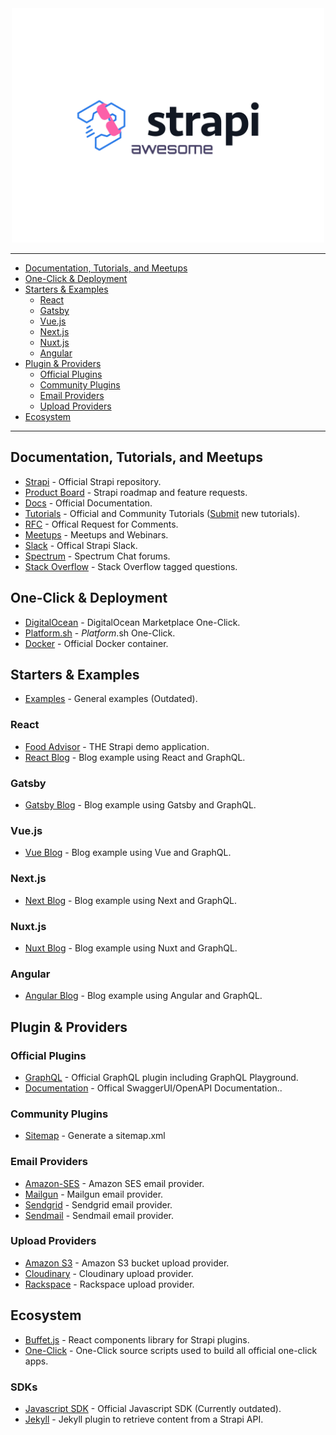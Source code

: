 <div align="center">
  <div>
    <img width="500" height="375" src="media/awesome-strapi-logo.png" alt="Awesome Strapi">
  </div>
</div>

---

<!-- vscode-markdown-toc -->

- [Documentation, Tutorials, and Meetups](#documentation,-tutorials,-and-meetups)
- [One-Click & Deployment](#one-click-&-deployment)
- [Starters & Examples](#starters-&-examples)
  - [React](#react)
  - [Gatsby](#gatsby)
  - [Vue.js](#vue.js)
  - [Next.js](#next.js)
  - [Nuxt.js](#nuxt.js)
  - [Angular](#angular)
- [Plugin & Providers](#plugin-&-providers)
  - [Official Plugins](#official-plugins)
  - [Community Plugins](#community-plugins)
  - [Email Providers](#email-providers)
  - [Upload Providers](#upload-providers)
- [Ecosystem](#ecosystem)

<!-- vscode-markdown-toc-config
	numbering=false
	autoSave=true
	/vscode-markdown-toc-config -->
<!-- /vscode-markdown-toc -->

---

## <a name='documentation,-tutorials,-and-meetups'></a>Documentation, Tutorials, and Meetups

- [Strapi](https://github.com/strapi/strapi) - Official Strapi repository.
- [Product Board](https://portal.productboard.com/strapi/) - Strapi roadmap and feature requests.
- [Docs](https://strapi.io/documentation/3.0.0-beta.x/getting-started/introduction.html) - Official Documentation.
- [Tutorials](https://strapi.io/tutorials) - Official and Community Tutorials ([Submit](https://github.com/strapi/strapi-tutorials) new tutorials).
- [RFC](https://github.com/strapi/rfcs) - Offical Request for Comments.
- [Meetups](https://github.com/strapi/strapi-meetups) - Meetups and Webinars.
- [Slack](http://slack.strapi.io/) - Offical Strapi Slack.
- [Spectrum](https://spectrum.chat/strapi) - Spectrum Chat forums.
- [Stack Overflow](https://stackoverflow.com/questions/tagged/strapi) - Stack Overflow tagged questions.

## <a name='one-click-&-deployment'></a>One-Click & Deployment

- [DigitalOcean](https://marketplace.digitalocean.com/apps/strapi) - DigitalOcean Marketplace One-Click.
- [Platform.sh](https://console.platform.sh/projects/create-project?template=https://raw.githubusercontent.com/platformsh/template-builder/master/templates/strapi/.platform.template.yaml&utm_content=strapi&utm_source=github&utm_medium=button&utm_campaign=deploy_on_platform) - _Platform_.sh One-Click.
- [Docker](https://github.com/strapi/strapi-docker) - Official Docker container.

## <a name='starters-&-examples'></a>Starters & Examples

- [Examples](https://github.com/strapi/strapi-examples) - General examples (Outdated).

### <a name='react'></a>React

- [Food Advisor](https://github.com/strapi/foodadvisor) - THE Strapi demo application.
- [React Blog](https://github.com/strapi/strapi-starter-react-blog) - Blog example using React and GraphQL.

### <a name='gatsby'></a>Gatsby

- [Gatsby Blog](https://github.com/strapi/strapi-starter-gatsby-blog) - Blog example using Gatsby and GraphQL.

### <a name='vue.js'></a>Vue.js

- [Vue Blog](https://github.com/strapi/strapi-starter-vue-blog) - Blog example using Vue and GraphQL.

### <a name='next.js'></a>Next.js

- [Next Blog](https://github.com/strapi/strapi-starter-next-blog) - Blog example using Next and GraphQL.

### <a name='nuxt.js'></a>Nuxt.js

- [Nuxt Blog](https://github.com/strapi/strapi-starter-nuxt-blog) - Blog example using Nuxt and GraphQL.

### <a name='angular'></a>Angular

- [Angular Blog](https://github.com/strapi/strapi-starter-angular-blog) - Blog example using Angular and GraphQL.

## <a name='plugin-&-providers'></a>Plugin & Providers

### <a name='official-plugins'></a>Official Plugins

- [GraphQL](https://github.com/strapi/strapi/tree/master/packages/strapi-plugin-graphql) - Official GraphQL plugin including GraphQL Playground.
- [Documentation](https://github.com/strapi/strapi/tree/master/packages/strapi-plugin-documentation) - Offical SwaggerUI/OpenAPI Documentation..

### <a name='community-plugins'></a>Community Plugins

- [Sitemap](https://github.com/boazpoolman/strapi-plugin-sitemap) - Generate a sitemap.xml

### <a name='email-providers'></a>Email Providers

- [Amazon-SES](https://github.com/strapi/strapi/tree/master/packages/strapi-provider-email-amazon-ses) - Amazon SES email provider.
- [Mailgun](https://github.com/strapi/strapi/tree/master/packages/strapi-provider-email-mailgun) - Mailgun email provider.
- [Sendgrid](https://github.com/strapi/strapi/tree/master/packages/strapi-provider-email-sendgrid) - Sendgrid email provider.
- [Sendmail](https://github.com/strapi/strapi/tree/master/packages/strapi-provider-email-sendmail) - Sendmail email provider.

### <a name='upload-providers'></a>Upload Providers

- [Amazon S3](https://github.com/strapi/strapi/tree/master/packages/strapi-provider-upload-aws-s3) - Amazon S3 bucket upload provider.
- [Cloudinary](https://github.com/strapi/strapi/tree/master/packages/strapi-provider-upload-cloudinary) - Cloudinary upload provider.
- [Rackspace](https://github.com/strapi/strapi/tree/master/packages/strapi-provider-upload-rackspace) - Rackspace upload provider.

## <a name='ecosystem'></a>Ecosystem

- [Buffet.js](https://github.com/strapi/buffet) - React components library for Strapi plugins.
- [One-Click](https://github.com/strapi/one-click-deploy) - One-Click source scripts used to build all official one-click apps.

### SDKs

- [Javascript SDK](https://github.com/strapi/strapi-sdk-javascript) - Official Javascript SDK (Currently outdated).
- [Jekyll](https://github.com/strapi/jekyll-strapi) - Jekyll plugin to retrieve content from a Strapi API.
